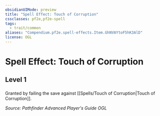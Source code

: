 ```yaml
---
obsidianUIMode: preview
title: "Spell Effect: Touch of Corruption"
cssclasses: pf2e,pf2e-spell
tags:
  - trait/common
aliases: "Compendium.pf2e.spell-effects.Item.GhNVAYtoF5hK3AlD"
license: OGL
---
```

# Spell Effect: Touch of Corruption
## Level 1
### 






Granted by failing the save against [[Spells/Touch of Corruption|Touch of Corruption]].

*Source: Pathfinder Advanced Player's Guide*
*OGL*